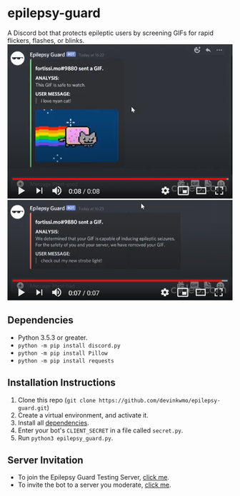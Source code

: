 # epilepsy-guard

A Discord bot that protects epileptic users by screening GIFs for rapid flickers, flashes, or blinks.
[![Bot Demo 1](thumbnail1.PNG)](https://www.youtube.com/watch?v=hEhpqDm9n-M "Epilepsy Guard Demo: Good GIF")
[![Bot Demo 2](thumbnail2.PNG)](https://www.youtube.com/watch?v=6SWhBpLhles "Epilepsy Guard Demo: Malicious GIF")

## Dependencies
- Python 3.5.3 or greater.
- `python -m pip install discord.py`
- `python -m pip install Pillow`
- `python -m pip install requests`

## Installation Instructions
1. Clone this repo (`git clone https://github.com/devinkwmo/epilepsy-guard.git`)
2. Create a virtual environment, and activate it.
3. Install all [dependencies](#dependencies).
4. Enter your bot's `CLIENT_SECRET` in a file called `secret.py`.
5. Run ``python3 epilepsy_guard.py``.

## Server Invitation
- To join the Epilepsy Guard Testing Server, [click me](https://discord.gg/wctpppv2EJ).
- To invite the bot to a server you moderate, [click me](https://bit.ly/2X7gj26).
